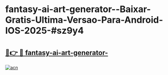 # fantasy-ai-art-generator--Baixar-Gratis-Ultima-Versao-Para-Android-IOS-2025-#sz9y4

# <h2><a href="https://ainizakaria.my?title=fantasy-ai-art-generator-&ref=22M">🔗👉 🔴 fantasy-ai-art-generator-</a></h2>

[![acn](https://github.com/user-attachments/assets/0f9c940e-d8b0-45ae-aac7-cd30a18b3e1c)](https://ainizakaria.my?title=fantasy-ai-art-generator-&ref=22M)

